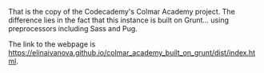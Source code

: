That is the copy of the Codecademy's Colmar Academy project.
The difference lies in the fact that this instance is built on Grunt...
 using preprocessors including Sass and Pug.

The link to the webpage is https://elinaivanova.github.io/colmar_academy_built_on_grunt/dist/index.html.
